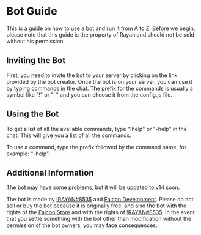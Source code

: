 # Bot Guide

This is a guide on how to use a bot and run it from A to Z. Before we begin, please note that this guide is the property of Rayan and should not be sold without his permission.

## Inviting the Bot

First, you need to invite the bot to your server by clicking on the link provided by the bot creator. Once the bot is on your server, you can use it by typing commands in the chat. The prefix for the commands is usually a symbol like "!" or "-" and you can choose it from the config.js file.

## Using the Bot

To get a list of all the available commands, type "!help" or "-help" in the chat. This will give you a list of all the commands.

To use a command, type the prefix followed by the command name, for example: "-help".

## Additional Information

The bot may have some problems, but it will be updated to v14 soon.

The bot is made by [!RAYAN#8535](https://discord.com/users/911051728282079262) and [Falcon Development](https://discord.gg/mgeU49KWzp). Please do not sell or buy the bot because it is originally free, and also the bot with the rights of the [Falcon Store](https://discord.gg/mgeU49KWzp) and with the rights of [!RAYAN#8535](https://discord.com/users/911051728282079262). In the event that you settle something with the bot other than modification without the permission of the bot owners, you may face consequences.

